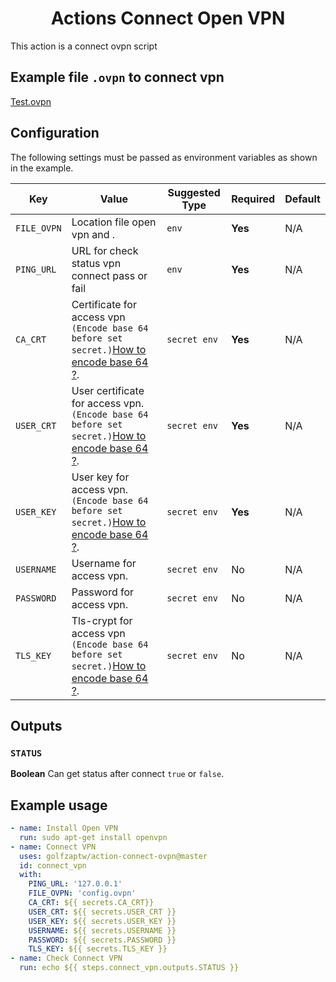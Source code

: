 <div align="center"><h1>Actions Connect Open VPN</h1></div>

This action is a connect ovpn script

## Example file `.ovpn` to connect vpn

[Test.ovpn](./test.ovpn)

## Configuration

The following settings must be passed as environment variables as shown in the
example.

| Key         | Value                                                                                                                           | Suggested Type | Required | Default |
| ----------- | ------------------------------------------------------------------------------------------------------------------------------- | -------------- | -------- | ------- |
| `FILE_OVPN` | Location file open vpn and .                                                                                                    | `env`          | **Yes**  | N/A     |
| `PING_URL`  | URL for check status vpn connect pass or fail                                                                                   | `env`          | **Yes**  | N/A     |
| `CA_CRT`    | Certificate for access vpn `(Encode base 64 before set secret.)`[How to encode base 64 ?](https://www.base64encode.org/).       | `secret env`   | **Yes**  | N/A     |
| `USER_CRT`  | User certificate for access vpn. `(Encode base 64 before set secret.)`[How to encode base 64 ?](https://www.base64encode.org/). | `secret env`   | **Yes**  | N/A     |
| `USER_KEY`  | User key for access vpn. `(Encode base 64 before set secret.)`[How to encode base 64 ?](https://www.base64encode.org/).         | `secret env`   | **Yes**  | N/A     |
| `USERNAME`  | Username for access vpn.                                                                                                        | `secret env`   | No       | N/A     |
| `PASSWORD`  | Password for access vpn.                                                                                                        | `secret env`   | No       | N/A     |
| `TLS_KEY`   | Tls-crypt for access vpn `(Encode base 64 before set secret.)`[How to encode base 64 ?](https://www.base64encode.org/).         | `secret env`   | No       | N/A     |

## Outputs

### `STATUS`

**Boolean** Can get status after connect `true` or `false`.

## Example usage

```yml
- name: Install Open VPN
  run: sudo apt-get install openvpn
- name: Connect VPN
  uses: golfzaptw/action-connect-ovpn@master
  id: connect_vpn
  with:
    PING_URL: '127.0.0.1'
    FILE_OVPN: 'config.ovpn'
    CA_CRT: ${{ secrets.CA_CRT}}
    USER_CRT: ${{ secrets.USER_CRT }}
    USER_KEY: ${{ secrets.USER_KEY }}
    USERNAME: ${{ secrets.USERNAME }}
    PASSWORD: ${{ secrets.PASSWORD }}
    TLS_KEY: ${{ secrets.TLS_KEY }}
- name: Check Connect VPN
  run: echo ${{ steps.connect_vpn.outputs.STATUS }}
```
